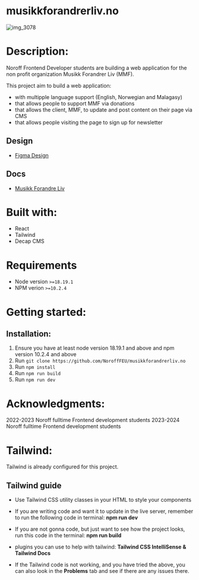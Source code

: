 # musikkforandrerliv.no

![img_3078](https://github.com/NoroffFEU/musikkforandrerliv.no/assets/152280051/bc5bf665-65b6-49ed-a267-758b3fc21cb3)

# Description:
Noroff Frontend Developer students are building a web application for the non profit organization Musikk Forandrer Liv (MMF).

This project aim to build a web application:
- with multipple language support (English, Norwegian and Malagasy)
- that allows people to support MMF via donations
- that allows the client, MMF, to update and post content on their page via CMS
- that allows people visiting the page to sign up for newsletter

## Design
- [Figma Design](Deshttps://www.figma.com/design/p3IKXs5ICTeFKQQ5hZ4ZAG/Design-File---MMF?node-id=0-1&p=f&t=OTHKwV3Alm2JN8Zz-0)

## Docs

- [Musikk Forandre Liv](https://noroff-my.sharepoint.com/:o:/r/personal/tarbjo01657_stud_noroff_no/_layouts/15/Doc.aspx?sourcedoc=%7B86d2d933-f42c-42a3-ab7b-27d37688f881%7D&action=edit&wd=target(Questions%20for%20client.one%7Cc2d95cef-84b0-4461-994c-2cce927a47e6%2FQuestion%20we%20need%20to%20get%20answers%20from%20Client%7C6f534107-382f-4256-a68d-311a0d35fb29%2F)&wdorigin=NavigationUrl)

# Built with:
- React
- Tailwind
- Decap CMS

# Requirements

- Node version `>=18.19.1`
- NPM verion `>=10.2.4`

# Getting started: 

## Installation:

1. Ensure you have at least node version 18.19.1 and above and npm version 10.2.4 and above
2. Run `git clone https://github.com/NoroffFEU/musikkforandrerliv.no`
3. Run `npm install`
4. Run `npm run build`
5. Run `npm run dev`

# Acknowledgments: 
2022-2023 Noroff fulltime Frontend development students
2023-2024 Noroff fulltime Frontend development students

# Tailwind:
Tailwind is already configured for this project.

## Tailwind guide
- Use Tailwind CSS utility classes in your HTML to style your components

- If you are writing code and want it to update in the live server, remember to run the following code in terminal: **npm run dev**

- If you are not gonna code, but just want to see how the project looks, run this code in the terminal: **npm run build** 

- plugins you can use to help with tailwind: **Tailwind CSS IntelliSense & Tailwind Docs**

- If the Tailwind code is not working, and you have tried the above, you can also look in the **Problems** tab and see if there are any issues there.
